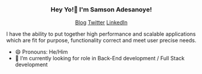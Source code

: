 <h3 align="center">Hey Yo!👋  I'm Samson Adesanoye!</h3>

<p align="center">
  <a href="https://hashnode.com/@Kingzamzon">Blog</a>
  <a href="https://twitter.com/kingzamzon">Twitter</a>
  <a href="https://www.linkedin.com/in/kingzamzon/">LinkedIn</a>
</p>

I have the ability to put together high performance and scalable applications which are fit for purpose, functionality correct and meet user
precise needs.

- 😄 Pronouns: He/Him
- 🌱 I’m currently looking for role in Back-End development / Full Stack development

<!--
**kingzamzon/kingzamzon** is a ✨ _special_ ✨ repository because its `README.md` (this file) appears on your GitHub profile.

Here are some ideas to get you started:

- 🔭 I’m currently working on ...
- 🌱 I’m currently learning ...
- 👯 I’m looking to collaborate on ...
- 🤔 I’m looking for help with ...
- 💬 Ask me about ...
- 📫 How to reach me: ...
- 😄 Pronouns: ...
- ⚡ Fun fact: ...
-->
